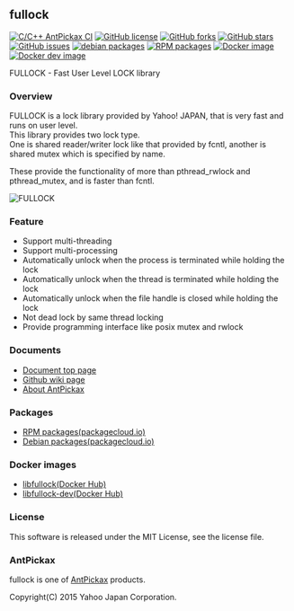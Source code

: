 fullock
-------
[![C/C++ AntPickax CI](https://github.com/yahoojapan/fullock/workflows/C/C++%20AntPickax%20CI/badge.svg)](https://github.com/yahoojapan/fullock/actions)
[![GitHub license](https://img.shields.io/badge/license-MIT-blue.svg)](https://raw.githubusercontent.com/yahoojapan/fullock/master/COPYING)
[![GitHub forks](https://img.shields.io/github/forks/yahoojapan/fullock.svg)](https://github.com/yahoojapan/fullock/network)
[![GitHub stars](https://img.shields.io/github/stars/yahoojapan/fullock.svg)](https://github.com/yahoojapan/fullock/stargazers)
[![GitHub issues](https://img.shields.io/github/issues/yahoojapan/fullock.svg)](https://github.com/yahoojapan/fullock/issues)
[![debian packages](https://img.shields.io/badge/deb-packagecloud.io-844fec.svg)](https://packagecloud.io/antpickax/stable)
[![RPM packages](https://img.shields.io/badge/rpm-packagecloud.io-844fec.svg)](https://packagecloud.io/antpickax/stable)
[![Docker image](https://img.shields.io/docker/pulls/antpickax/libfullock.svg)](https://hub.docker.com/r/antpickax/libfullock)
[![Docker dev image](https://img.shields.io/docker/pulls/antpickax/libfullock-dev.svg)](https://hub.docker.com/r/antpickax/libfullock-dev)

FULLOCK - Fast User Level LOCK library

### Overview

FULLOCK is a lock library provided by Yahoo! JAPAN, that is very fast and runs on user level.  
This library provides two lock type.  
One is shared reader/writer lock like that provided by fcntl, another is shared mutex which is specified by name.  
  
These provide the functionality of more than pthread_rwlock and pthread_mutex, and is faster than fcntl.  

![FULLOCK](https://fullock.antpick.ax/images/top_fullock.png)

### Feature
  - Support multi-threading
  - Support multi-processing
  - Automatically unlock when the process is terminated while holding the lock
  - Automatically unlock when the thread is terminated while holding the lock
  - Automatically unlock when the file handle is closed while holding the lock
  - Not dead lock by same thread locking
  - Provide programming interface like posix mutex and rwlock

### Documents
  - [Document top page](https://fullock.antpick.ax/)
  - [Github wiki page](https://github.com/yahoojapan/fullock/wiki)
  - [About AntPickax](https://antpick.ax/)

### Packages
  - [RPM packages(packagecloud.io)](https://packagecloud.io/antpickax/stable)
  - [Debian packages(packagecloud.io)](https://packagecloud.io/antpickax/stable)

### Docker images
  - [libfullock(Docker Hub)](https://hub.docker.com/r/antpickax/libfullock)
  - [libfullock-dev(Docker Hub)](https://hub.docker.com/r/antpickax/libfullock-dev)

### License
This software is released under the MIT License, see the license file.

### AntPickax
fullock is one of [AntPickax](https://antpick.ax/) products.

Copyright(C) 2015 Yahoo Japan Corporation.

